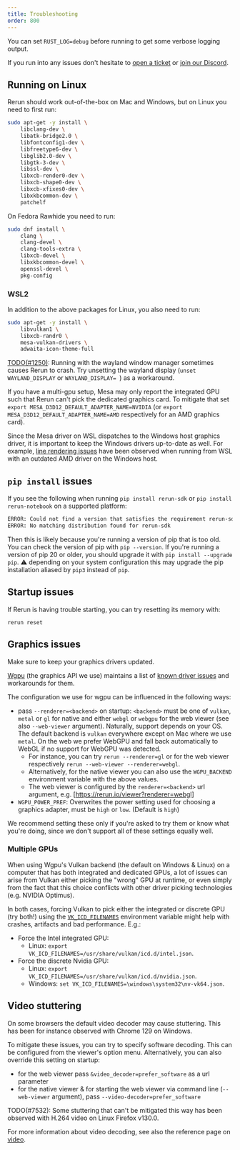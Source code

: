 ```yaml
---
title: Troubleshooting
order: 800
---
```


You can set `RUST_LOG=debug` before running to get some verbose logging output.

If you run into any issues don't hesitate to [open a ticket](https://github.com/rerun-io/rerun/issues/new/choose)
or [join our Discord](https://discord.gg/Gcm8BbTaAj).

## Running on Linux

Rerun should work out-of-the-box on Mac and Windows, but on Linux you need to first run:

```sh
sudo apt-get -y install \
    libclang-dev \
    libatk-bridge2.0 \
    libfontconfig1-dev \
    libfreetype6-dev \
    libglib2.0-dev \
    libgtk-3-dev \
    libssl-dev \
    libxcb-render0-dev \
    libxcb-shape0-dev \
    libxcb-xfixes0-dev \
    libxkbcommon-dev \
    patchelf
```

On Fedora Rawhide you need to run:

```sh
sudo dnf install \
    clang \
    clang-devel \
    clang-tools-extra \
    libxcb-devel \
    libxkbcommon-devel \
    openssl-devel \
    pkg-config
```

### WSL2

In addition to the above packages for Linux, you also need to run:

```sh
sudo apt-get -y install \
    libvulkan1 \
    libxcb-randr0 \
    mesa-vulkan-drivers \
    adwaita-icon-theme-full
```

[TODO(#1250)](https://github.com/rerun-io/rerun/issues/1250): Running with the wayland window manager
sometimes causes Rerun to crash. Try unsetting the wayland display (`unset WAYLAND_DISPLAY` or `WAYLAND_DISPLAY= `) as a workaround.

If you have a multi-gpu setup, Mesa may only report the integrated GPU such that Rerun can't pick the dedicated graphics card.
To mitigate that set `export MESA_D3D12_DEFAULT_ADAPTER_NAME=NVIDIA` (or `export MESA_D3D12_DEFAULT_ADAPTER_NAME=AMD` respectively for an AMD graphics card).

Since the Mesa driver on WSL dispatches to the Windows host graphics driver, it is important to keep the Windows drivers up-to-date as well.
For example, [line rendering issues](https://github.com/rerun-io/rerun/issues/6749) have been observed when running from WSL with an
outdated AMD driver on the Windows host.

## `pip install` issues

If you see the following when running `pip install rerun-sdk` or `pip install rerun-notebook` on a supported platform:

```sh
ERROR: Could not find a version that satisfies the requirement rerun-sdk (from versions: none)
ERROR: No matching distribution found for rerun-sdk
```

Then this is likely because you're running a version of pip that is too old.
You can check the version of pip with `pip --version`.
If you're running a version of pip 20 or older, you should upgrade it with `pip install --upgrade pip`.
⚠️ depending on your system configuration this may upgrade the pip installation aliased by `pip3` instead of `pip`.


## Startup issues

If Rerun is having trouble starting, you can try resetting its memory with:

```
rerun reset
```

## Graphics issues

<!-- This section is linked to from `crates/viewer/re_viewer/src/native.rs` -->

Make sure to keep your graphics drivers updated.

[Wgpu](https://github.com/gfx-rs/wgpu) (the graphics API we use) maintains a list of
[known driver issues](https://github.com/gfx-rs/wgpu/wiki/Known-Driver-Issues) and workarounds for them.

The configuration we use for wgpu can be influenced in the following ways:

-   pass `--renderer=<backend>` on startup: `<backend>` must be one of `vulkan`, `metal` or `gl` for native and
    either `webgl` or `webgpu` for the web viewer (see also `--web-viewer` argument).
    Naturally, support depends on your OS. The default backend is `vulkan` everywhere except on Mac where we use `metal`.
    On the web we prefer WebGPU and fall back automatically to WebGL if no support for WebGPU was detected.
    -   For instance, you can try `rerun --renderer=gl` or for the web viewer respectively `rerun --web-viewer --renderer=webgl`.
    -   Alternatively, for the native viewer you can also use the `WGPU_BACKEND` environment variable with the above values.
    -   The web viewer is configured by the `renderer=<backend>` url argument, e.g. [https://rerun.io/viewer?renderer=webgl]
-   `WGPU_POWER_PREF`: Overwrites the power setting used for choosing a graphics adapter, must be `high` or `low`. (Default is `high`)

We recommend setting these only if you're asked to try them or know what you're doing,
since we don't support all of these settings equally well.

### Multiple GPUs

When using Wgpu's Vulkan backend (the default on Windows & Linux) on a computer that has both integrated and dedicated GPUs, a lot of issues can arise from Vulkan either picking the "wrong" GPU at runtime, or even simply from the fact that this choice conflicts with other driver picking technologies (e.g. NVIDIA Optimus).

In both cases, forcing Vulkan to pick either the integrated or discrete GPU (try both!) using the [`VK_ICD_FILENAMES`](https://vulkan.lunarg.com/doc/view/latest/mac/LoaderDriverInterface.html#user-content-driver-discovery) environment variable might help with crashes, artifacts and bad performance. E.g.:

-   Force the Intel integrated GPU:
    -   Linux: `export VK_ICD_FILENAMES=/usr/share/vulkan/icd.d/intel.json`.
-   Force the discrete Nvidia GPU:
    -   Linux: `export VK_ICD_FILENAMES=/usr/share/vulkan/icd.d/nvidia.json`.
    -   Windows: `set VK_ICD_FILENAMES=\windows\system32\nv-vk64.json`.

## Video stuttering

On some browsers the default video decoder may cause stuttering.
This has been for instance observed with Chrome 129 on Windows.

To mitigate these issues, you can try to specify software decoding.
This can be configured from the viewer's option menu. Alternatively, you can also override this setting on startup:
* for the web viewer pass `&video_decoder=prefer_software` as a url parameter
* for the native viewer & for starting the web viewer via command line (`--web-viewer` argument), pass `--video-decoder=prefer_software`

TODO(#7532): Some stuttering that can't be mitigated this way has been observed with H.264 video on Linux Firefox v130.0.

For more information about video decoding, see also the reference page on [video](../reference/video.md).
